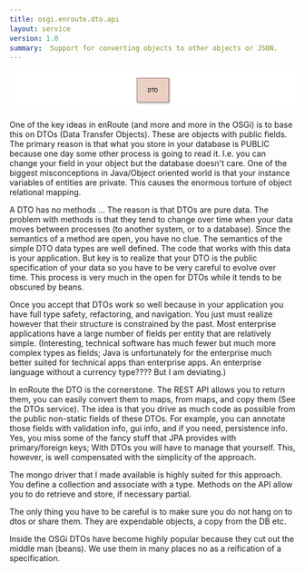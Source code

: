 ```yaml
---
title: osgi.enroute.dto.api
layout: service
version: 1.0
summary:  Support for converting objects to other objects or JSON.
---
```


![DTO Class Overview](/img/services/osgi.enroute.dto.overview.png)

One of the key ideas in enRoute (and more and more in the OSGi) is to base this on DTOs (Data Transfer Objects). These are objects with public fields. The primary reason is that what you store in your database is PUBLIC because one day some other process is going to read it. I.e. you can change your field in your object but the database doesn't care. One of the biggest misconceptions in Java/Object oriented world is that your instance variables of entities are private. This causes the enormous torture of object relational mapping.

A DTO has no methods ... The reason is that DTOs are pure data. The problem with methods is that they tend to change over time when your data moves between processes (to another system, or to a database). Since the semantics of a method are open, you have no clue. The semantics of the simple DTO data types are well defined. The code that works with this data is your application. But key is to realize that your DTO is the public specification of your data so you have to be very careful to evolve over time. This process is very much in the open for DTOs while it tends to be obscured by beans.

Once you accept that DTOs work so well because in your application you have full type safety, refactoring, and navigation. You just must realize however that their structure is constrained by the past. Most enterprise applications have a large number of fields per entity that are relatively simple. (Interesting, technical software has much fewer but much more complex types as fields; Java is unfortunately for the enterprise much better suited for technical apps than enterprise apps. An enterprise language without a currency type???? But I am deviating.)

In enRoute the DTO is the cornerstone. The REST API allows you to return them, you can easily convert them to maps, from maps, and copy them (See the DTOs service). The idea is that you drive as much code as possible from the public non-static fields of these DTOs. For example, you can annotate those fields with validation info, gui info, and if you need, persistence info. Yes, you miss some of the fancy stuff that JPA provides with primary/foreign keys; With DTOs you will have to manage that yourself. This, however, is well compensated with the simplicity of the approach.

The mongo driver that I made available is highly suited for this approach. You define a collection and associate with a type. Methods on the API allow you to do retrieve and store, if necessary partial.

The only thing you have to be careful is to make sure you do not hang on to dtos or share them. They are expendable objects, a copy from the DB etc.

Inside the OSGi DTOs have become highly popular because they cut out the middle man (beans). We use them in many places no as a reification of a specification.
